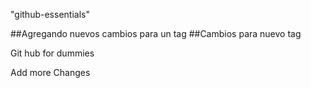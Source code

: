"github-essentials" 

##Agregando nuevos cambios para un tag
##Cambios para nuevo tag

Git hub for dummies

Add more Changes
